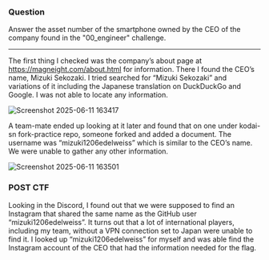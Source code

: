 ### Question
Answer the asset number of the smartphone owned by the CEO of the company found in the "00_engineer" challenge.

--------------------------------------------

The first thing I checked was the company’s about page at https://magneight.com/about.html for information. There I found the CEO’s name, Mizuki Sekozaki. I tried searched for “Mizuki Sekozaki” and variations of it including the Japanese translation on DuckDuckGo and Google. I was not able to locate any information.

![Screenshot 2025-06-11 163417](https://github.com/user-attachments/assets/f3e52bb8-7267-45f8-b6a3-546fb62966a8)

A team-mate ended up looking at it later and found that on one under kodai-sn fork-practice repo, someone forked and added a document. The username was “mizuki1206edelweiss” which is similar to the CEO’s name. We were unable to gather any other information.

![Screenshot 2025-06-11 163501](https://github.com/user-attachments/assets/7ffcceae-d630-470e-9303-e89b524a5d9d)

### POST CTF
Looking in the Discord, I found out that we were supposed to find an Instagram that shared the same name as the GitHub user “mizuki1206edelweiss”. It turns out that a lot of international players, including my team, without a VPN connection set to Japan were unable to find it. I looked up “mizuki1206edelweiss” for myself and was able find the Instagram account of the CEO that had the information needed for the flag.
